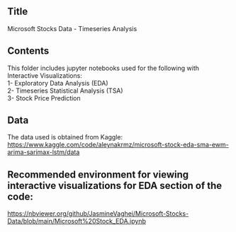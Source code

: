 ## Title
Microsoft Stocks Data - Timeseries Analysis

## Contents
This folder includes jupyter notebooks used for the following with Interactive Visualizations:  
1- Exploratory Data Analysis (EDA)  
2- Timeseries Statistical Analysis (TSA)  
3- Stock Price Prediction

## Data
The data used is obtained from Kaggle: https://www.kaggle.com/code/aleynakrmz/microsoft-stock-eda-sma-ewm-arima-sarimax-lstm/data

## Recommended environment for viewing interactive visualizations for EDA section of the code:
https://nbviewer.org/github/JasmineVaghei/Microsoft-Stocks-Data/blob/main/Microsoft%20Stock_EDA.ipynb

